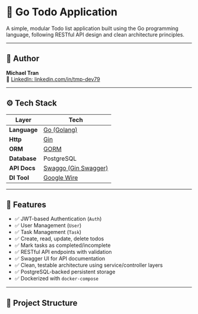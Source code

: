 # 📝 Go Todo Application

A simple, modular Todo list application built using the Go programming language, following RESTful API design and clean architecture principles.

---

## 👤 Author

**Michael Tran**  
🔗 [LinkedIn: linkedin.com/in/tmp-dev79](https://www.linkedin.com/in/tmp-dev79/)

---

## ⚙️ Tech Stack

| Layer        | Tech                                    |
|--------------|------------------------------------------|
| **Language** | [Go (Golang)](https://golang.org)        |
| **Http**      | [Gin](https://github.com/gin-gonic/gin)  |
| **ORM**      | [GORM](https://gorm.io)                  |
| **Database** | PostgreSQL                               |
| **API Docs** | [Swaggo (Gin Swagger)](https://github.com/swaggo/gin-swagger) |
| **DI Tool**  | [Google Wire](https://github.com/google/wire) |

---

## 🚀 Features

- ✅ JWT-based Authentication (`Auth`)
- ✅ User Management (`User`)
- ✅ Task Management (`Task`)
- ✅ Create, read, update, delete todos
- ✅ Mark tasks as completed/incomplete
- ✅ RESTful API endpoints with validation
- ✅ Swagger UI for API documentation
- ✅ Clean, testable architecture using service/controller layers
- ✅ PostgreSQL-backed persistent storage
- ✅ Dockerized with `docker-compose`

---

## 📁 Project Structure